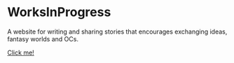 # WorksInProgress

A website for writing and sharing stories that encourages exchanging ideas, fantasy worlds and OCs.

[Click me!](https://orfeas-mavros.github.io/WorksInProgress/)